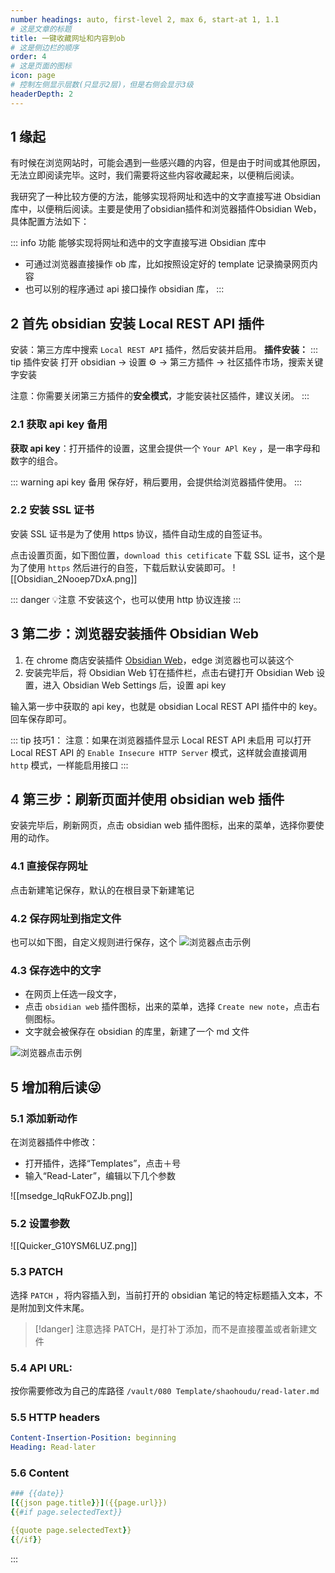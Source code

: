 ```yaml
---
number headings: auto, first-level 2, max 6, start-at 1, 1.1
# 这是文章的标题
title: 一键收藏网址和内容到ob
# 这是侧边栏的顺序
order: 4
# 这是页面的图标
icon: page
# 控制左侧显示层数(只显示2层)，但是右侧会显示3级
headerDepth: 2
---
```

## 1 缘起
有时候在浏览网站时，可能会遇到一些感兴趣的内容，但是由于时间或其他原因，无法立即阅读完毕。这时，我们需要将这些内容收藏起来，以便稍后阅读。

我研究了一种比较方便的方法，能够实现将网址和选中的文字直接写进 Obsidian 库中，以便稍后阅读。主要是使用了obsidian插件和浏览器插件Obsidian Web，具体配置方法如下：

::: info 功能
能够实现将网址和选中的文字直接写进 Obsidian 库中
- 可通过浏览器直接操作 ob 库，比如按照设定好的 template 记录摘录网页内容
- 也可以别的程序通过 api 接口操作 obsidian 库，
:::

## 2 首先 obsidian 安装 Local REST API 插件
安装：第三方库中搜索 `Local REST API` 插件，然后安装并启用。
**插件安装：**
::: tip 插件安装
打开 obsidian → 设置 ⚙️ → 第三方插件 → 社区插件市场，搜索关键字安装

注意：你需要关闭第三方插件的**安全模式**，才能安装社区插件，建议关闭。
:::

### 2.1 获取 api key 备用
**获取 api key**：打开插件的设置，这里会提供一个 `Your APl Key` ，是一串字母和数字的组合。

::: warning api key 备用
保存好，稍后要用，会提供给浏览器插件使用。
:::

### 2.2 安装 SSL 证书
安装 SSL 证书是为了使用 https 协议，插件自动生成的自签证书。

点击设置页面，如下图位置，`download this cetificate` 下载 SSL 证书，这个是为了使用 `https` 然后进行的自签，下载后默认安装即可。
![[Obsidian_2Nooep7DxA.png]]

::: danger 💡注意
不安装这个，也可以使用 http 协议连接
:::

## 3 第二步：浏览器安装插件 Obsidian Web
1. 在 chrome 商店安装插件 [Obsidian Web](https://chrome.google.com/webstore/detail/obsidian-web/edoacekkjanmingkbkgjndndibhkegad/related)，edge 浏览器也可以装这个
2. 安装完毕后，将 Obsidian Web 钉在插件栏，点击右键打开 Obsidian Web 设置，进入 Obsidian Web Settings 后，设置 api key

输入第一步中获取的 api key，也就是 obsidian Local REST API 插件中的 key。回车保存即可。

::: tip 技巧1：
注意：如果在浏览器插件显示 Local REST API 未启用
可以打开 Local REST API 的 `Enable Insecure HTTP Server` 模式，这样就会直接调用 `http` 模式，一样能启用接口
:::

## 4 第三步：刷新页面并使用 obsidian web 插件
安装完毕后，刷新网页，点击 obsidian web 插件图标，出来的菜单，选择你要使用的动作。

### 4.1 直接保存网址
点击新建笔记保存，默认的在根目录下新建笔记


### 4.2 保存网址到指定文件
也可以如下图，自定义规则进行保存，这个
![浏览器点击示例](/assets/d0eba05e128dac8226f493a074aab87.png) 

### 4.3 保存选中的文字
- 在网页上任选一段文字，
- 点击 `obsidian web` 插件图标，出来的菜单，选择 `Create new note`，点击右侧图标。
- 文字就会被保存在 obsidian 的库里，新建了一个 md 文件

![浏览器点击示例](/assets/2023033103.png) 



## 5 增加稍后读😜
### 5.1 添加新动作
在浏览器插件中修改：
- 打开插件，选择“Templates”，点击＋号
- 输入“Read-Later”，编辑以下几个参数

![[msedge_IqRukFOZJb.png]]
### 5.2 设置参数
![[Quicker_G10YSM6LUZ.png]]
### 5.3 PATCH
选择 `PATCH` ，将内容插入到，当前打开的 obsidian 笔记的特定标题插入文本，不是附加到文件末尾。
> [!danger] 
> 注意选择 PATCH，是打补丁添加，而不是直接覆盖或者新建文件

### 5.4 API URL: 
按你需要修改为自己的库路径
`/vault/080 Template/shaohoudu/read-later.md`

### 5.5 HTTP headers
```yaml
Content-Insertion-Position: beginning
Heading: Read-later
```

### 5.6 Content
```yaml
### {{date}}
[{{json page.title}}]({{page.url}})
{{#if page.selectedText}}

{{quote page.selectedText}}
{{/if}}
```
:::
